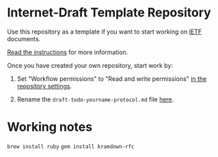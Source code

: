 # Internet-Draft Template Repository

Use this repository as a template if you want to start working on
[IETF](https://www.ietf.org/) documents.

[Read the
instructions](https://github.com/martinthomson/i-d-template/blob/main/doc/TEMPLATE.md)
for more information.

Once you have created your own repository, start work by:

1. Set "Workflow permissions" to "Read and write permissions"
   [in the repository settings](../../settings/actions#actions_default_workflow_permissions_write).

2. Rename the `draft-todo-yourname-protocol.md` file
   [here](../../edit/main/draft-todo-yourname-protocol.md).



# Working notes

`brew install ruby`
`gem install kramdown-rfc`

